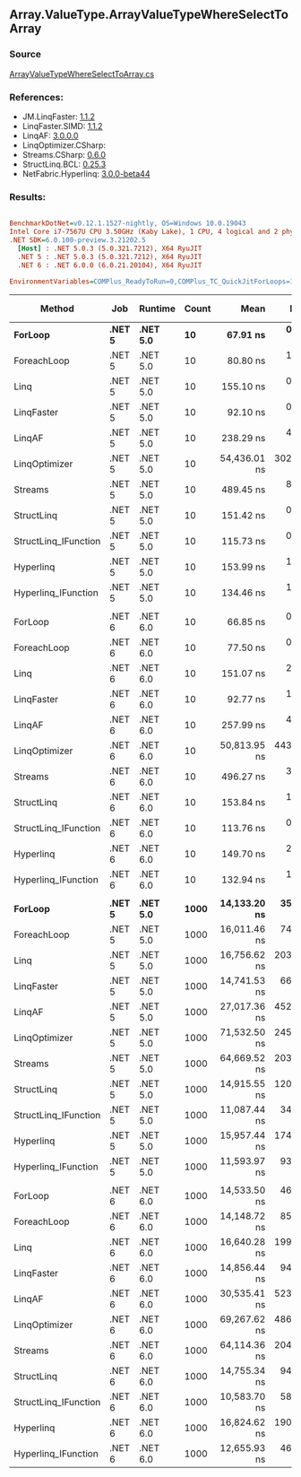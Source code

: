 ﻿## Array.ValueType.ArrayValueTypeWhereSelectToArray

### Source
[ArrayValueTypeWhereSelectToArray.cs](../LinqBenchmarks/Array/ValueType/ArrayValueTypeWhereSelectToArray.cs)

### References:
- JM.LinqFaster: [1.1.2](https://www.nuget.org/packages/JM.LinqFaster/1.1.2)
- LinqFaster.SIMD: [1.1.2](https://www.nuget.org/packages/LinqFaster.SIMD/1.0.3)
- LinqAF: [3.0.0.0](https://www.nuget.org/packages/LinqAF/3.0.0.0)
- LinqOptimizer.CSharp: [](https://www.nuget.org/packages/LinqOptimizer.CSharp/)
- Streams.CSharp: [0.6.0](https://www.nuget.org/packages/Streams.CSharp/0.6.0)
- StructLinq.BCL: [0.25.3](https://www.nuget.org/packages/StructLinq.BCL/0.25.3)
- NetFabric.Hyperlinq: [3.0.0-beta44](https://www.nuget.org/packages/NetFabric.Hyperlinq/3.0.0-beta44)

### Results:
``` ini

BenchmarkDotNet=v0.12.1.1527-nightly, OS=Windows 10.0.19043
Intel Core i7-7567U CPU 3.50GHz (Kaby Lake), 1 CPU, 4 logical and 2 physical cores
.NET SDK=6.0.100-preview.3.21202.5
  [Host] : .NET 5.0.3 (5.0.321.7212), X64 RyuJIT
  .NET 5 : .NET 5.0.3 (5.0.321.7212), X64 RyuJIT
  .NET 6 : .NET 6.0.0 (6.0.21.20104), X64 RyuJIT

EnvironmentVariables=COMPlus_ReadyToRun=0,COMPlus_TC_QuickJitForLoops=1,COMPlus_TieredPGO=1  

```
|               Method |    Job |  Runtime | Count |         Mean |      Error |     StdDev |  Ratio | RatioSD |   Gen 0 |   Gen 1 | Gen 2 | Allocated |
|--------------------- |------- |--------- |------ |-------------:|-----------:|-----------:|-------:|--------:|--------:|--------:|------:|----------:|
|              **ForLoop** | **.NET 5** | **.NET 5.0** |    **10** |     **67.91 ns** |   **0.861 ns** |   **0.805 ns** |   **1.00** |    **0.00** |  **0.2218** |       **-** |     **-** |     **464 B** |
|          ForeachLoop | .NET 5 | .NET 5.0 |    10 |     80.80 ns |   1.256 ns |   0.981 ns |   1.19 |    0.02 |  0.2218 |       - |     - |     464 B |
|                 Linq | .NET 5 | .NET 5.0 |    10 |    155.10 ns |   0.725 ns |   0.678 ns |   2.28 |    0.03 |  0.3097 |       - |     - |     648 B |
|           LinqFaster | .NET 5 | .NET 5.0 |    10 |     92.10 ns |   0.811 ns |   0.759 ns |   1.36 |    0.03 |  0.3901 |       - |     - |     816 B |
|               LinqAF | .NET 5 | .NET 5.0 |    10 |    238.29 ns |   4.641 ns |   4.341 ns |   3.51 |    0.07 |  0.2065 |       - |     - |     432 B |
|        LinqOptimizer | .NET 5 | .NET 5.0 |    10 | 54,436.01 ns | 302.831 ns | 283.268 ns | 801.74 |   10.78 | 68.9087 | 17.1509 |     - | 154,145 B |
|              Streams | .NET 5 | .NET 5.0 |    10 |    489.45 ns |   8.650 ns |   8.091 ns |   7.21 |    0.15 |  0.4663 |       - |     - |     976 B |
|           StructLinq | .NET 5 | .NET 5.0 |    10 |    151.42 ns |   0.625 ns |   0.585 ns |   2.23 |    0.03 |  0.1185 |       - |     - |     248 B |
| StructLinq_IFunction | .NET 5 | .NET 5.0 |    10 |    115.73 ns |   0.686 ns |   0.608 ns |   1.71 |    0.02 |  0.0726 |       - |     - |     152 B |
|            Hyperlinq | .NET 5 | .NET 5.0 |    10 |    153.99 ns |   1.463 ns |   1.368 ns |   2.27 |    0.03 |  0.0725 |       - |     - |     152 B |
|  Hyperlinq_IFunction | .NET 5 | .NET 5.0 |    10 |    134.46 ns |   1.903 ns |   1.780 ns |   1.98 |    0.02 |  0.0725 |       - |     - |     152 B |
|                      |        |          |       |              |            |            |        |         |         |         |       |           |
|              ForLoop | .NET 6 | .NET 6.0 |    10 |     66.85 ns |   0.822 ns |   0.769 ns |   1.00 |    0.00 |  0.2218 |       - |     - |     464 B |
|          ForeachLoop | .NET 6 | .NET 6.0 |    10 |     77.50 ns |   0.873 ns |   0.816 ns |   1.16 |    0.02 |  0.2218 |       - |     - |     464 B |
|                 Linq | .NET 6 | .NET 6.0 |    10 |    151.07 ns |   2.346 ns |   2.080 ns |   2.26 |    0.04 |  0.3097 |       - |     - |     648 B |
|           LinqFaster | .NET 6 | .NET 6.0 |    10 |     92.77 ns |   1.415 ns |   1.182 ns |   1.39 |    0.02 |  0.3901 |       - |     - |     816 B |
|               LinqAF | .NET 6 | .NET 6.0 |    10 |    257.99 ns |   4.370 ns |   4.088 ns |   3.86 |    0.08 |  0.2065 |       - |     - |     432 B |
|        LinqOptimizer | .NET 6 | .NET 6.0 |    10 | 50,813.95 ns | 443.992 ns | 415.311 ns | 760.17 |    8.25 | 69.2749 |  7.5073 |     - | 153,890 B |
|              Streams | .NET 6 | .NET 6.0 |    10 |    496.27 ns |   3.355 ns |   2.619 ns |   7.44 |    0.08 |  0.4654 |       - |     - |     976 B |
|           StructLinq | .NET 6 | .NET 6.0 |    10 |    153.84 ns |   1.345 ns |   1.258 ns |   2.30 |    0.03 |  0.1185 |       - |     - |     248 B |
| StructLinq_IFunction | .NET 6 | .NET 6.0 |    10 |    113.76 ns |   0.440 ns |   0.367 ns |   1.71 |    0.02 |  0.0726 |       - |     - |     152 B |
|            Hyperlinq | .NET 6 | .NET 6.0 |    10 |    149.70 ns |   2.126 ns |   1.660 ns |   2.25 |    0.03 |  0.0725 |       - |     - |     152 B |
|  Hyperlinq_IFunction | .NET 6 | .NET 6.0 |    10 |    132.94 ns |   1.255 ns |   1.112 ns |   1.99 |    0.03 |  0.0725 |       - |     - |     152 B |
|                      |        |          |       |              |            |            |        |         |         |         |       |           |
|              **ForLoop** | **.NET 5** | **.NET 5.0** |  **1000** | **14,133.20 ns** |  **35.604 ns** |  **31.562 ns** |   **1.00** |    **0.00** | **15.5487** |  **7.7667** |     **-** |  **97,720 B** |
|          ForeachLoop | .NET 5 | .NET 5.0 |  1000 | 16,011.46 ns |  74.182 ns |  57.917 ns |   1.13 |    0.01 | 15.5640 |  7.7820 |     - |  97,720 B |
|                 Linq | .NET 5 | .NET 5.0 |  1000 | 16,756.62 ns | 203.368 ns | 180.281 ns |   1.19 |    0.01 | 10.4675 |  5.2185 |     - |  65,792 B |
|           LinqFaster | .NET 5 | .NET 5.0 |  1000 | 14,741.53 ns |  66.721 ns |  62.411 ns |   1.04 |    0.00 | 15.1520 |  7.5684 |     - |  96,240 B |
|               LinqAF | .NET 5 | .NET 5.0 |  1000 | 27,017.36 ns | 452.976 ns | 465.173 ns |   1.91 |    0.03 | 46.5088 |       - |     - |  97,688 B |
|        LinqOptimizer | .NET 5 | .NET 5.0 |  1000 | 71,532.50 ns | 245.082 ns | 229.250 ns |   5.06 |    0.02 | 68.8477 | 17.2119 |     - | 186,210 B |
|              Streams | .NET 5 | .NET 5.0 |  1000 | 64,669.52 ns | 203.865 ns | 190.696 ns |   4.58 |    0.02 | 15.6250 |  7.8125 |     - |  98,232 B |
|           StructLinq | .NET 5 | .NET 5.0 |  1000 | 14,915.55 ns | 120.701 ns | 100.791 ns |   1.06 |    0.01 |  5.1270 |  2.5635 |     - |  32,312 B |
| StructLinq_IFunction | .NET 5 | .NET 5.0 |  1000 | 11,087.44 ns |  34.257 ns |  32.044 ns |   0.78 |    0.00 |  5.0964 |  2.5482 |     - |  32,216 B |
|            Hyperlinq | .NET 5 | .NET 5.0 |  1000 | 15,957.44 ns | 174.811 ns | 163.518 ns |   1.13 |    0.01 |  5.0964 |  2.5330 |     - |  32,216 B |
|  Hyperlinq_IFunction | .NET 5 | .NET 5.0 |  1000 | 11,593.97 ns |  93.790 ns |  78.319 ns |   0.82 |    0.01 |  5.0964 |  2.5482 |     - |  32,216 B |
|                      |        |          |       |              |            |            |        |         |         |         |       |           |
|              ForLoop | .NET 6 | .NET 6.0 |  1000 | 14,533.50 ns |  46.426 ns |  43.427 ns |   1.00 |    0.00 | 15.5487 |  7.7667 |     - |  97,720 B |
|          ForeachLoop | .NET 6 | .NET 6.0 |  1000 | 14,148.72 ns |  85.010 ns | 173.652 ns |   0.98 |    0.01 | 46.5088 |       - |     - |  97,720 B |
|                 Linq | .NET 6 | .NET 6.0 |  1000 | 16,640.28 ns | 199.214 ns | 186.345 ns |   1.14 |    0.01 | 10.4675 |  5.2185 |     - |  65,792 B |
|           LinqFaster | .NET 6 | .NET 6.0 |  1000 | 14,856.44 ns |  94.974 ns |  88.839 ns |   1.02 |    0.01 | 15.1520 |  7.5684 |     - |  96,240 B |
|               LinqAF | .NET 6 | .NET 6.0 |  1000 | 30,535.41 ns | 523.062 ns | 436.780 ns |   2.10 |    0.03 | 46.5088 |       - |     - |  97,688 B |
|        LinqOptimizer | .NET 6 | .NET 6.0 |  1000 | 69,267.62 ns | 486.919 ns | 455.464 ns |   4.77 |    0.03 | 68.8477 | 17.2119 |     - | 185,953 B |
|              Streams | .NET 6 | .NET 6.0 |  1000 | 64,114.36 ns | 204.641 ns | 191.422 ns |   4.41 |    0.02 | 15.6250 |  7.8125 |     - |  98,232 B |
|           StructLinq | .NET 6 | .NET 6.0 |  1000 | 14,755.34 ns |  94.101 ns |  78.579 ns |   1.02 |    0.00 |  5.1270 |  2.5635 |     - |  32,312 B |
| StructLinq_IFunction | .NET 6 | .NET 6.0 |  1000 | 10,583.70 ns |  58.751 ns |  54.956 ns |   0.73 |    0.01 |  5.0964 |  2.5482 |     - |  32,216 B |
|            Hyperlinq | .NET 6 | .NET 6.0 |  1000 | 16,824.62 ns | 190.744 ns | 178.422 ns |   1.16 |    0.01 |  5.0964 |  2.5330 |     - |  32,216 B |
|  Hyperlinq_IFunction | .NET 6 | .NET 6.0 |  1000 | 12,655.93 ns |  46.031 ns |  38.438 ns |   0.87 |    0.00 |  5.0964 |  2.5482 |     - |  32,216 B |
